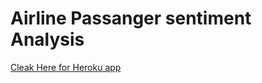 # Airline Passanger sentiment Analysis
[Cleak Here for Heroku app](https://sentiment-analysis-airpassenge.herokuapp.com/)